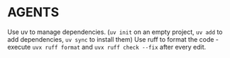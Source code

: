 # AGENTS

Use uv to manage dependencies. (`uv init` on an empty project, `uv add` to add dependencies, `uv sync` to install them)
Use ruff to format the code - execute `uvx ruff format` and `uvx ruff check --fix` after every edit.
